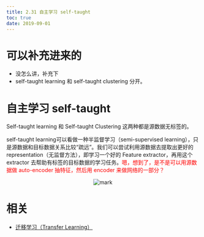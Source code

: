```yaml
---
title: 2.31 自主学习 self-taught
toc: true
date: 2019-09-01
---
```

# 可以补充进来的

- 没怎么讲，补充下
- self-taught learning 和 self-taught clustering 分开。


# 自主学习 self-taught


Self-taught learning 和 Self-taught Clustering 这两种都是源数据无标签的。

self-taught learning可以看做一种半监督学习（semi-supervised learning），只是源数据和目标数据关系比较“疏远”。我们可以尝试利用源数据去提取出更好的 representation（无监督方法），即学习一个好的 Feature extractor，再用这个 extractor 去帮助有标签的目标数据的学习任务。<span style="color:red;">嗯，想到了，是不是可以用源数据做 auto-encoder 抽特征，然后用 encoder 来做网络的一部分？</span>


<center>

![mark](http://images.iterate.site/blog/image/20190901/tPzlaEr8waH7.png?imageslim)

</center>


# 相关

- [迁移学习（Transfer Learning）](https://blog.csdn.net/qq_32690999/article/details/78849565)
